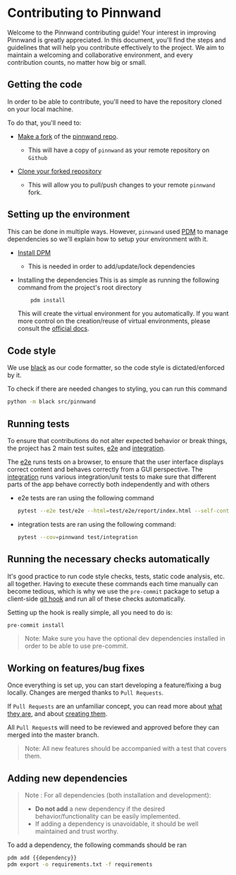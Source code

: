 # Contributing to Pinnwand
Welcome to the Pinnwand contributing guide! Your interest in improving Pinnwand is greatly appreciated. In this document, you'll find the steps and guidelines that will help you contribute effectively to the project. We aim to maintain a welcoming and collaborative environment, and every contribution counts, no matter how big or small.


## Getting the code
In order to be able to contribute, you'll need to have the repository cloned on your local machine.

To do that, you'll need to:
* [Make a fork](https://docs.github.com/en/pull-requests/collaborating-with-pull-requests/working-with-forks/fork-a-repo) of the [pinnwand repo](https://github.com/supakeen/pinnwand).
  * This will have a copy of `pinnwand` as your remote repository on `Github`

* [Clone your forked repository](https://docs.github.com/en/repositories/creating-and-managing-repositories/cloning-a-repository)
  * This will allow you to pull/push changes to your remote `pinnwand` fork.

## Setting up the environment
This can be done in multiple ways. However, `pinnwand` used [PDM](https://pdm-project.org/latest/) to manage dependencies so we'll explain how to setup your environment with it.

* [Install DPM](https://pdm-project.org/latest/#installation)
  * This is needed in order to add/update/lock dependencies


* Installing the dependencies
This is as simple as running the following command from the project's root directory
    ```bash
        pdm install
    ```

    This will create the virtual environment for you automatically.
    If you want more control on the creation/reuse of virtual environments, please consult the [official docs](https://pdm-project.org/latest/usage/venv/).

## Code style
We use [black](https://black.readthedocs.io/en/stable) as our code formatter, so the code style is dictated/enforced by it.

To check if there are needed changes to styling, you can run this command
```bash
python -m black src/pinnwand
```

## Running tests
To ensure that contributions do not alter expected behavior or break things, the project has 2 main test suites, [e2e](test/e2e) and [integration](test/integration).

The [e2e](test/e2e) runs tests on a browser, to ensure that the user interface displays correct content and behaves correctly from a GUI perspective.
The [integration](test/integration) runs various integration/unit tests to make sure that different parts of the app behave correctly both independently and with others

* e2e tests are ran using the following command

    ```bash
    pytest --e2e test/e2e --html=test/e2e/report/index.html --self-contained-html
    ```

* integration tests are ran using the following command:

    ```bash
    pytest --cov=pinnwand test/integration
    ```

## Running the necessary checks automatically
It's good practice to run code style checks, tests, static code analysis, etc. all together.
Having to execute these commands each time manually can become tedious, which is why we use the `pre-commit` package to setup 
a client-side [git hook](https://git-scm.com/book/en/v2/Customizing-Git-Git-Hooks) and run all of these checks automatically.

Setting up the hook is really simple, all you need to do is:
```bash
pre-commit install
```

> Note: Make sure you have the optional dev dependencies installed in order to be able to use pre-commit.

## Working on features/bug fixes

Once everything is set up, you can start developing a feature/fixing a bug locally.
Changes are merged thanks to `Pull Requests`.

If `Pull Requests` are an unfamiliar concept, you can read more about [what they are](https://docs.github.com/en/pull-requests/collaborating-with-pull-requests/proposing-changes-to-your-work-with-pull-requests/about-pull-requests), and about 
[creating them](https://docs.github.com/en/pull-requests/collaborating-with-pull-requests/proposing-changes-to-your-work-with-pull-requests/creating-a-pull-request).

All `Pull Request`s will need to be reviewed and approved before they can merged into the master branch.

> Note: All new features should be accompanied with a test that covers them.

## Adding new dependencies

> Note : For all dependencies (both installation and development):
> * **Do not add** a new dependency if the desired behavior/functionality can be easily implemented.
> * If adding a dependency is unavoidable, it should be well maintained and trust worthy.

To add a dependency, the following commands should be ran
```bash
pdm add {{dependency}}
pdm export -o requirements.txt -f requirements
```
